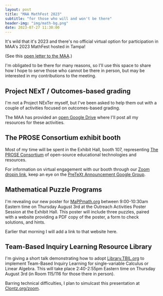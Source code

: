 ```yaml
---
layout: post
title: "MAA MathFest 2023"
subtitle: "for those who will and won't be there"
header-img: "img/math-bg.png"
date: 2023-07-27 11:30:00
---
```


It's wild that it's 2023 and there's no official virtual option for participation
in MAA's 2023 MathFest hosted in Tampa!

(See this [open letter to the MAA](https://inclusionexclusion.org/2023/07/13/an-open-letter-to-the-maa/).)

I'm obligated to be there for many reasons, so I'll use this space to share
how I hope to serve those who cannot be there in person, but may be interested
in my contributions to the meeting.

## Project NExT / Outcomes-based grading

I'm not a Project NExTer myself, but I've been asked to help them out with a couple of
activities focused on outcomes-based grading.

The MAA has provided an
[open Google Drive](https://drive.google.com/drive/folders/1rr1i5-Z87LckN4AejT_USNBt-J7FgfSa?usp=sharing)
where I'll post all my resources for these activities.

## The PROSE Consortium exhibit booth

Most of my time will be spent in the Exhibit Hall, booth 107, representing
[The PROSE Consortium](https://prose.runestone.academy) of open-source educational
technologies and resources.

For information on virtual engagement with our booth through
our [Zoom dropin link](https://prose.runestone.academy/dropin/), keep an eye on
the [PreTeXt Announcement Google Group](https://groups.google.com/g/pretext-announce).

## Mathematical Puzzle Programs

I'm revealing our new poster for [MaPPmath.org](https://www.mappmath.org)
between 9:00-10:30am Eastern time on Thursday August 3rd at the Outreach Activities
Poster Session at the Exhibit Hall. This poster will include three puzzles,
paired with a website providing a PDF copy of the poster, a form to check solutions,
and hints.

Earlier that morning I will add a link to that website here.

## Team-Based Inquiry Learning Resource Library

I'm giving a short talk demonstrating how to adopt [Library.TBIL.org](http://library.tbil.org)
to implement Team-Based Inquiry Learning for single-variable Calculus or Linear Algebra.
This will take place 2:40-2:55pm Eastern time on Thursday August 3rd (in Room 115/116
for those there in person).

Barring technical difficulties, I plan to simulcast this presentation at
[Clontz.org/zoom](https://clontz.org/zoom/).
